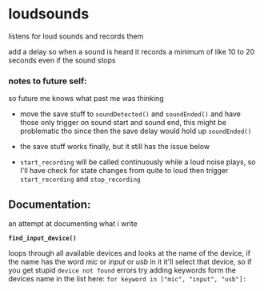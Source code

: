 # loudsounds
listens for loud sounds and records them

add a delay so when a sound is heard it records
a minimum of like 10 to 20 seconds even if the sound stops

### notes to future self:
so future me knows what past me was thinking

* move the save stuff to `soundDetected()` and `soundEnded()`
  and have those only trigger on sound start and sound end,
  this might be problematic tho since then the save delay would hold
  up `soundEnded()`

* the save stuff works finally, but it still has the issue below

* `start_recording` will be called continuously
while a loud noise plays, so I'll have check for state changes
from quite to loud then trigger `start_recording` and `stop_recording`


## Documentation:
an attempt at documenting what i write

**`find_input_device()`**

loops through all available devices and looks at the
name of the device, if the name has the word *mic* or *input* or *usb* in it
it'll select that device, so if you get stupid `device not found` errors
try adding keywords form the devices name in the list here: 
`for keyword in ["mic", "input", "usb"]:`